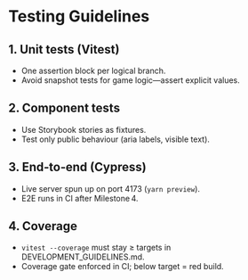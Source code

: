 # Testing Guidelines

## 1. Unit tests (Vitest)
* One assertion block per logical branch.
* Avoid snapshot tests for game logic—assert explicit values.

## 2. Component tests
* Use Storybook stories as fixtures.
* Test only public behaviour (aria labels, visible text).

## 3. End‑to‑end (Cypress)
* Live server spun up on port 4173 (`yarn preview`).
* E2E runs in CI after Milestone 4.

## 4. Coverage
* `vitest --coverage` must stay ≥ targets in DEVELOPMENT_GUIDELINES.md.
* Coverage gate enforced in CI; below target = red build.
